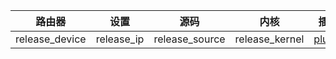 | 路由器         | 设置       | 源码           | 内核           | 插件                                                         |
| -------------- | ---------- | -------------- | -------------- | ------------------------------------------------------------ |
| release_device | release_ip | release_source | release_kernel | [plugin](https://github.com/roacn/build-actions/blob/main/build/Lede_source_x86/plugin) |

